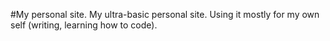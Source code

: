 #My personal site.
My ultra-basic personal site. Using it mostly for my own self (writing, learning how to code).

